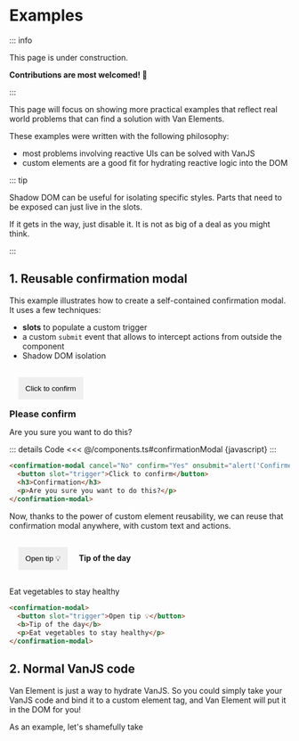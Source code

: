 # Examples

::: info

This page is under construction.

**Contributions are most welcomed! 🙂**

:::

This page will focus on showing more practical examples that reflect real world problems that can find a solution with Van Elements.

These examples were written with the following philosophy:

- most problems involving reactive UIs can be solved with VanJS
- custom elements are a good fit for hydrating reactive logic into the DOM

::: tip

Shadow DOM can be useful for isolating specific styles. Parts that need to be exposed can just live in the slots.

If it gets in the way, just disable it. It is not as big of a deal as you might think.

:::

## 1. Reusable confirmation modal

This example illustrates how to create a self-contained confirmation modal. It uses a few techniques:

- **slots** to populate a custom trigger
- a custom `submit` event that allows to intercept actions from outside the component
- Shadow DOM isolation

<confirmation-modal cancel="No" confirm="Yes" onsubmit="alert('Confirmed')">
  <button slot="trigger" style="margin:1rem;padding:.8rem;border:1px solid var(--vp-c-text-1)">Click to confirm</button>
  <h3 style="margin:0">Please confirm</h3>
  <p>Are you sure you want to do this?</p>
</confirmation-modal>

::: details Code
<<< @/components.ts#confirmationModal {javascript}
:::

```html
<confirmation-modal cancel="No" confirm="Yes" onsubmit="alert('Confirmed')">
  <button slot="trigger">Click to confirm</button>
  <h3>Confirmation</h3>
  <p>Are you sure you want to do this?</p>
</confirmation-modal>
```

Now, thanks to the power of custom element reusability, we can reuse that confirmation modal anywhere, with custom text and actions.

<confirmation-modal>
  <button slot="trigger" style="margin:1rem;padding:.8rem;border:1px solid var(--vp-c-text-1)">Open tip 💡</button>
  <b>Tip of the day</b>
  <p>Eat vegetables to stay healthy</p>
</confirmation-modal>

```html
<confirmation-modal>
  <button slot="trigger">Open tip 💡</button>
  <b>Tip of the day</b>
  <p>Eat vegetables to stay healthy</p>
</confirmation-modal>
```

## 2. Normal VanJS code

Van Element is just a way to hydrate VanJS. So you could simply take your VanJS code and bind it to a custom element tag, and Van Element will put it in the DOM for you!

As an example, let's shamefully take
